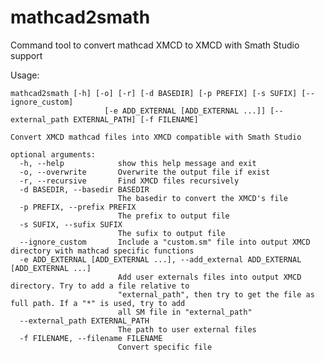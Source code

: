 # mathcad2smath
Command tool to convert mathcad XMCD to XMCD with Smath Studio support

Usage: 

    mathcad2smath [-h] [-o] [-r] [-d BASEDIR] [-p PREFIX] [-s SUFIX] [--ignore_custom]
                         [-e ADD_EXTERNAL [ADD_EXTERNAL ...]] [--external_path EXTERNAL_PATH] [-f FILENAME]

    Convert XMCD mathcad files into XMCD compatible with Smath Studio

    optional arguments:
      -h, --help            show this help message and exit
      -o, --overwrite       Overwrite the output file if exist
      -r, --recursive       Find XMCD files recursively
      -d BASEDIR, --basedir BASEDIR
                            The basedir to convert the XMCD's file
      -p PREFIX, --prefix PREFIX
                            The prefix to output file
      -s SUFIX, --sufix SUFIX
                            The sufix to output file
      --ignore_custom       Include a "custom.sm" file into output XMCD directory with mathcad specific functions   
      -e ADD_EXTERNAL [ADD_EXTERNAL ...], --add_external ADD_EXTERNAL [ADD_EXTERNAL ...]
                            Add user externals files into output XMCD directory. Try to add a file relative to      
                            "external_path", then try to get the file as full path. If a "*" is used, try to add    
                            all SM file in "external_path"
      --external_path EXTERNAL_PATH
                            The path to user external files
      -f FILENAME, --filename FILENAME
                            Convert specific file
